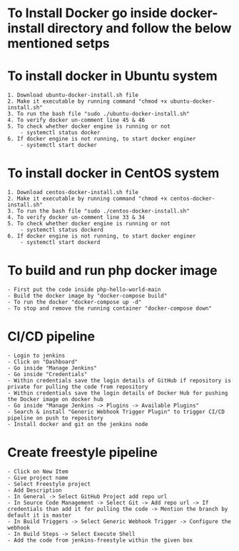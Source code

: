 # To Install Docker go inside docker-install directory and follow the below mentioned setps
# To install docker in Ubuntu system
    1. Download ubuntu-docker-install.sh file
    2. Make it executable by running command "chmod +x ubuntu-docker-install.sh"
    3. To run the bash file "sudo ./ubuntu-docker-install.sh"
    4. To verify docker un-comment line 45 & 46
    5. To check whether docker engine is running or not
        - systemctl status docker
    6. If docker engine is not running, to start docker enginer
        - systemctl start docker 

# To install docker in CentOS system
    1. Download centos-docker-install.sh file
    2. Make it executable by running command "chmod +x centos-docker-install.sh"
    3. To run the bash file "sudo ./centos-docker-install.sh"
    4. To verify docker un-comment line 33 & 34
    5. To check whether docker engine is running or not
        - systemctl status dockerd
    6. If docker engine is not running, to start docker enginer
        - systemctl start dockerd

# To build and run php docker image
    - First put the code inside php-hello-world-main
    - Build the docker image by "docker-compose build"
    - To run the docker "docker-compose up -d"
    - To stop and remove the running container "docker-compose down"

# CI/CD pipeline
    - Login to jenkins
    - Click on "Dashboard"
    - Go inside "Manage Jenkins"
    - Go inside "Credentials"
    - Within credentials save the login details of GitHub if repository is private for pulling the code from repository
    - Within credentials save the login details of Docker Hub for pushing the Docker image on docker hub
    - Go inside "Manage Jenkins -> Plugins -> Available Plugins"
    - Search & install "Generic Webhook Trigger Plugin" to trigger CI/CD pipeline on push to repository 
    - Install docker and git on the jenkins node

# Create freestyle pipeline
    - Click on New Item
    - Give project name
    - Select Freestyle project
    - Add Description
    - In General -> Select GitHub Project add repo url
    - In Source Code Management -> Select Git -> Add repo url -> If credentials than add it for pulling the code -> Mention the branch by default it is master
    - In Build Triggers -> Select Generic Webhook Trigger -> Configure the webhook
    - In Build Steps -> Select Execute Shell
    - Add the code from jenkins-freestyle within the given box